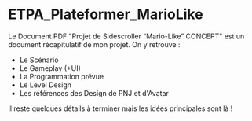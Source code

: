 # ETPA_Plateformer_MarioLike

Le Document PDF "Projet de Sidescroller “Mario-Like” CONCEPT" est un document récapitulatif de mon projet. On y retrouve :

- Le Scénario
- Le Gameplay (+UI)
- La Programmation prévue
- Le Level Design
- Les références des Design de PNJ et d'Avatar

Il reste quelques détails à terminer mais les idées principales sont là !
